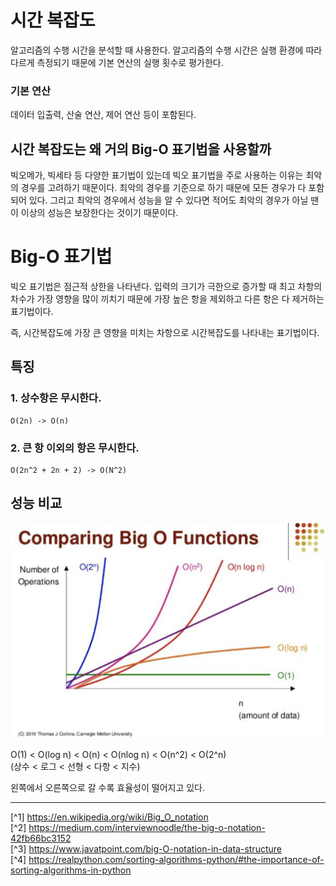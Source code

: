 # 시간 복잡도
알고리즘의 수행 시간을 분석할 때 사용한다. 알고리즘의 수행 시간은 실행 환경에 따라 다르게 측정되기 때문에 기본 연산의 실행 횟수로 평가한다.

### 기본 연산
데이터 입출력, 산술 연산, 제어 연산 등이 포함된다.

## 시간 복잡도는 왜 거의 Big-O 표기법을 사용할까
빅오메가, 빅세타 등 다양한 표기법이 있는데 빅오 표기법을 주로 사용하는 이유는 최악의 경우를 고려하기 때문이다. 최악의 경우를 기준으로 하기 때문에 모든 경우가 다 포함되어 있다. 그리고 최악의 경우에서 성능을 알 수 있다면 적어도 최악의 경우가 아닐 땐 이 이상의 성능은 보장한다는 것이기 때문이다.

# Big-O 표기법
빅오 표기법은 점근적 상한을 나타낸다. 입력의 크기가 극한으로 증가할 때 최고 차항의 차수가 가장 영향을 많이 끼치기 때문에 가장 높은 항을 제외하고 다른 항은 다 제거하는 표기법이다.

즉, 시간복잡도에 가장 큰 영향을 미치는 차항으로 시간복잡도를 나타내는 표기법이다.

## 특징
### 1. 상수항은 무시한다.
```
O(2n) -> O(n)
```

### 2. 큰 항 이외의 항은 무시한다.
```
O(2n^2 + 2n + 2) -> O(N^2)
```

## 성능 비교
![](./Image/compare_big_o_functions.png)

O(1) < O(log n) < O(n) < O(nlog n) < O(n^2) < O(2^n)<br>
(상수 < 로그 < 선형 < 다항 < 지수)<br>

왼쪽에서 오른쪽으로 갈 수록 효율성이 떨어지고 있다.

--- 

[^1] https://en.wikipedia.org/wiki/Big_O_notation<br>
[^2] https://medium.com/interviewnoodle/the-big-o-notation-42fb66bc3152<br>
[^3] https://www.javatpoint.com/big-O-notation-in-data-structure<br>
[^4] https://realpython.com/sorting-algorithms-python/#the-importance-of-sorting-algorithms-in-python

